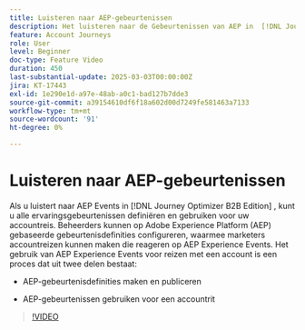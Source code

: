 ```yaml
---
title: Luisteren naar AEP-gebeurtenissen
description: Het luisteren naar de Gebeurtenissen van AEP in  [!DNL Journey Optimizer B2B Edition]  laat u toe om het even welke ervaringsgebeurtenis in uw rekeningsreis te bepalen en te gebruiken.
feature: Account Journeys
role: User
level: Beginner
doc-type: Feature Video
duration: 450
last-substantial-update: 2025-03-03T00:00:00Z
jira: KT-17443
exl-id: 1e290e1d-a97e-48ab-a0c1-bad127b7dde3
source-git-commit: a39154610df6f18a602d00d7249fe581463a7133
workflow-type: tm+mt
source-wordcount: '91'
ht-degree: 0%

---
```


# Luisteren naar AEP-gebeurtenissen

Als u luistert naar AEP Events in [!DNL Journey Optimizer B2B Edition] , kunt u alle ervaringsgebeurtenissen definiëren en gebruiken voor uw accountreis. Beheerders kunnen op Adobe Experience Platform (AEP) gebaseerde gebeurtenisdefinities configureren, waarmee marketers accountreizen kunnen maken die reageren op AEP Experience Events. Het gebruik van AEP Experience Events voor reizen met een account is een proces dat uit twee delen bestaat:

* AEP-gebeurtenisdefinities maken en publiceren

* AEP-gebeurtenissen gebruiken voor een accountrit

>[!VIDEO](https://video.tv.adobe.com/v/3448637/?learn=on&enablevpops)
